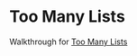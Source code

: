# Too Many Lists

Walkthrough for [Too Many Lists](https://rust-unofficial.github.io/too-many-lists/)
